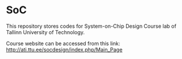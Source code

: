 # SoC
This repository stores codes for System-on-Chip Design Course lab of Tallinn University of Technology.

Course website can be accessed from this link: http://ati.ttu.ee/socdesign/index.php/Main_Page
 
